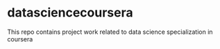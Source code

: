 # datasciencecoursera
This repo contains project work related to data science specialization in coursera
